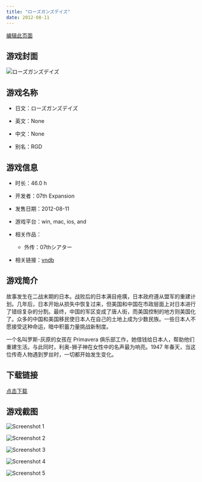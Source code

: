 ```yaml
---
title: "ローズガンズデイズ"
date: 2012-08-11
---
```

[编辑此页面](https://github.com/ACG-3/ADV3-source/blob/main/source/_posts/games/%E3%83%AD%E3%83%BC%E3%82%BA%E3%82%AC%E3%83%B3%E3%82%BA%E3%83%87%E3%82%A4%E3%82%BA.md)

## 游戏封面

![ローズガンズデイズ](https%3A//pan.timero.xyz/onedrive/img_lib_001/%E3%83%AD%E3%83%BC%E3%82%BA%E3%82%AC%E3%83%B3%E3%82%BA%E3%83%87%E3%82%A4%E3%82%BA_cover.avif)


## 游戏名称

- 日文：ローズガンズデイズ
- 英文：None
- 中文：None

- 别名：RGD


## 游戏信息

- 时长：46.0 h
- 开发者：07th Expansion
- 发售日期：2012-08-11
- 游戏平台：win, mac, ios, and
- 相关作品：
   - 外传：07thシアター

- 相关链接：[vndb](https://vndb.org/v9678)


## 游戏简介

故事发生在二战末期的日本。战败后的日本满目疮痍，日本政府遵从盟军的重建计划。几年后，日本开始从损失中恢复过来，但美国和中国在市政层面上对日本进行了错综复杂的分割。最终，中国的军区变成了唐人街，而美国控制的地方则美国化了。众多的中国和美国移民使日本人在自己的土地上成为少数民族。一些日本人不愿接受这种命运，暗中积蓄力量挑战新制度。

一个名叫罗斯-灰原的女孩在 Primavera 俱乐部工作，她借钱给日本人，帮助他们重建生活。与此同时，利奥-狮子神在女性中的名声最为响亮。1947 年春天，当这位传奇人物遇到罗丝时，一切都开始发生变化。




## 下载链接

[点击下载](https://pan.timero.xyz/onedrive/adv_lib_001/%E3%83%AD%E3%83%BC%E3%82%BA%E3%82%AC%E3%83%B3%E3%82%BA%E3%83%87%E3%82%A4%E3%82%BA)


## 游戏截图


![Screenshot 1](https%3A//pan.timero.xyz/onedrive/img_lib_001/%E3%83%AD%E3%83%BC%E3%82%BA%E3%82%AC%E3%83%B3%E3%82%BA%E3%83%87%E3%82%A4%E3%82%BA_Screenshot_1.avif)

![Screenshot 2](https%3A//pan.timero.xyz/onedrive/img_lib_001/%E3%83%AD%E3%83%BC%E3%82%BA%E3%82%AC%E3%83%B3%E3%82%BA%E3%83%87%E3%82%A4%E3%82%BA_Screenshot_2.avif)

![Screenshot 3](https%3A//pan.timero.xyz/onedrive/img_lib_001/%E3%83%AD%E3%83%BC%E3%82%BA%E3%82%AC%E3%83%B3%E3%82%BA%E3%83%87%E3%82%A4%E3%82%BA_Screenshot_3.avif)

![Screenshot 4](https%3A//pan.timero.xyz/onedrive/img_lib_001/%E3%83%AD%E3%83%BC%E3%82%BA%E3%82%AC%E3%83%B3%E3%82%BA%E3%83%87%E3%82%A4%E3%82%BA_Screenshot_4.avif)

![Screenshot 5](https%3A//pan.timero.xyz/onedrive/img_lib_001/%E3%83%AD%E3%83%BC%E3%82%BA%E3%82%AC%E3%83%B3%E3%82%BA%E3%83%87%E3%82%A4%E3%82%BA_Screenshot_5.avif)

